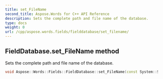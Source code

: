 ```yaml
---
title: set_FileName
second_title: Aspose.Words for C++ API Reference
description: Sets the complete path and file name of the database. 
type: docs
weight: 0
url: /cpp/aspose.words.fields/fielddatabase/set_filename/
---
```

## FieldDatabase.set_FileName method


Sets the complete path and file name of the database.

```cpp
void Aspose::Words::Fields::FieldDatabase::set_FileName(const System::String &value)
```

